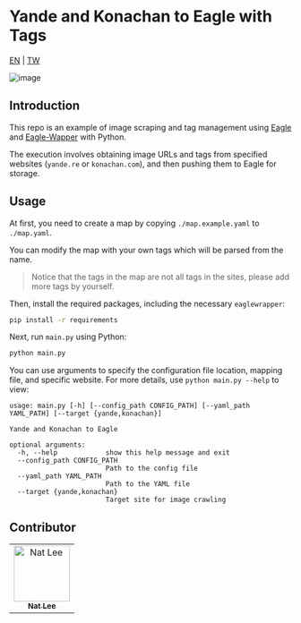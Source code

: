 # Yande and Konachan to Eagle with Tags

[EN](./README.md) | [TW](./README.TW.md)

![image](https://user-images.githubusercontent.com/10178964/234870235-f0dbe874-c1e8-4320-9c52-d6d920fa274d.png)

## Introduction

This repo is an example of image scraping and tag management using [Eagle](https://eagle.cool/) and [Eagle-Wapper](https://github.com/NatLee/Eagle-Wrapper) with Python.

The execution involves obtaining image URLs and tags from specified websites (`yande.re` or `konachan.com`), and then pushing them to Eagle for storage.

## Usage

At first, you need to create a map by copying `./map.example.yaml` to `./map.yaml`.

You can modify the map with your own tags which will be parsed from the name.

> Notice that the tags in the map are not all tags in the sites, please add more tags by yourself.

Then, install the required packages, including the necessary `eaglewrapper`:

```bash
pip install -r requirements
```

Next, run `main.py` using Python:

```bash
python main.py
```

You can use arguments to specify the configuration file location, mapping file, and specific website. For more details, use `python main.py --help` to view:

```
usage: main.py [-h] [--config_path CONFIG_PATH] [--yaml_path YAML_PATH] [--target {yande,konachan}]

Yande and Konachan to Eagle

optional arguments:
  -h, --help            show this help message and exit
  --config_path CONFIG_PATH
                        Path to the config file
  --yaml_path YAML_PATH
                        Path to the YAML file
  --target {yande,konachan}
                        Target site for image crawling
```



## Contributor

<!-- ALL-CONTRIBUTORS-LIST:START - Do not remove or modify this section -->
<!-- prettier-ignore-start -->
<!-- markdownlint-disable -->
<table>
  <tbody>
    <tr>
      <td align="center"><a href="https://github.com/NatLee"><img src="https://avatars.githubusercontent.com/u/10178964?v=3?s=100" width="100px;" alt="Nat Lee"/><br /><sub><b>Nat Lee</b></sub></a></td>
    </tr>
  </tbody>
</table>

<!-- markdownlint-restore -->
<!-- prettier-ignore-end -->

<!-- ALL-CONTRIBUTORS-LIST:END -->
